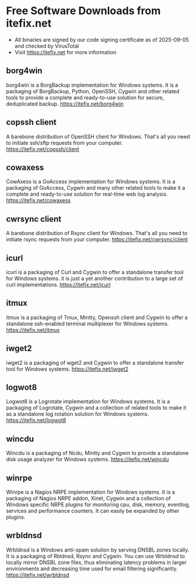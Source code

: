 # Free Software Downloads from itefix.net

- All binaries are signed by our code signing certificate as of 2025-09-05 and checked by VirusTotal
- Visit https://itefix.net for more information

## borg4win
borg4win is a BorgBackup implementation for Windows systems. It is a packaging of BorgBackup, Python, OpenSSH, Cygwin and other related tools to provide a complete and ready-to-use solution for secure, deduplicated backup.
https://itefix.net/borg4win

## copssh client
A barebone distribution of OpenSSH client for Windows. That's all you need to initiate ssh/sftp requests from your computer.
https://itefix.net/copssh/client

## cowaxess
CowAxess is a GoAccess implementation for Windows systems. It is a packaging of GoAccess, Cygwin and many other related tools to make it a complete and ready-to-use solution for real-time web log analysis.
https://itefix.net/cowaxess

## cwrsync client
A barebone distribution of Rsync client for Windows. That's all you need to initiate rsync requests from your computer.
https://itefix.net/cwrsync/client

## icurl
icurl is a packaging of Curl and Cygwin to offer a standalone transfer tool for Windows systems. it is just a yet another contribution to a large set of curl implementations.
https://itefix.net/icurl

## itmux
itmux is a packaging of Tmux, Mintty, Openssh client and Cygwin to offer a standalone ssh-enabled terminal multiplexer for Windows systems.
https://itefix.net/itmux

## iwget2
iwget2 is a packaging of wget2 and Cygwin to offer a standalone transfer tool for Windows systems.
https://itefix.net/iwget2

## logwot8
Logwot8 is a Logrotate implementation for Windows systems. It is a packaging of Logrotate, Cygwin and a collection of related tools to make it as a standalone log rotation solution for Windows systems.
https://itefix.net/logwot8

## wincdu
Wincdu is a packaging of Ncdu, Mintty and Cygwin to provide a standalone disk usage analyzer for Windows systems.
https://itefix.net/wincdu

## winrpe
Winrpe is a Nagios NRPE implementation for Windows systems. It is a packaging of Nagios NRPE addon, Xinet, Cygwin and a collection of Windows specific NRPE plugins for monitoring cpu, disk, memory, eventlog, services and performance counters. It can easily be expanded by other plugins.

## wrbldnsd
Wrbldnsd is a Windows anti-spam solution by serving DNSBL zones locally. It is a packaging of Rbldnsd, Rsync and Cygwin. You can use Wrbldnsd to locally mirror DNSBL zone files, thus eliminating latency problems in larger environments and decreasing time used for email filtering significantly.
https://itefix.net/wrbldnsd
